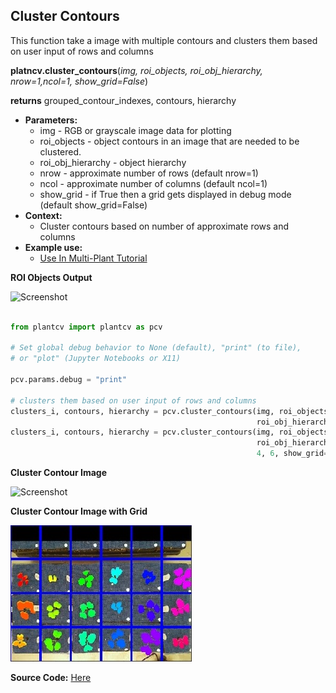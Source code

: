 ## Cluster Contours

This function take a image with multiple contours and clusters them based on user input of rows and columns

**platncv.cluster_contours**(*img, roi_objects, roi_obj_hierarchy, nrow=1,ncol=1, show_grid=False*)

**returns** grouped_contour_indexes, contours, hierarchy

- **Parameters:**
    - img - RGB or grayscale image data for plotting
    - roi_objects - object contours in an image that are needed to be clustered.
    - roi_obj_hierarchy - object hierarchy
    - nrow - approximate number of rows (default nrow=1)
    - ncol - approximate number of columns (default ncol=1)
    - show_grid - if True then a grid gets displayed in debug mode (default show_grid=False)
- **Context:**
    - Cluster contours based on number of approximate rows and columns
- **Example use:**
    - [Use In Multi-Plant Tutorial](multi-plant_tutorial.md)
    

**ROI Objects Output**

![Screenshot](img/documentation_images/cluster_contour/13_roi_mask.jpg)

```python

from plantcv import plantcv as pcv

# Set global debug behavior to None (default), "print" (to file), 
# or "plot" (Jupyter Notebooks or X11)

pcv.params.debug = "print"

# clusters them based on user input of rows and columns
clusters_i, contours, hierarchy = pcv.cluster_contours(img, roi_objects, 
                                                       roi_obj_hierarchy, 4, 6)
clusters_i, contours, hierarchy = pcv.cluster_contours(img, roi_objects, 
                                                       roi_obj_hierarchy, 
                                                       4, 6, show_grid=True)

```

**Cluster Contour Image**

![Screenshot](img/documentation_images/cluster_contour/14_clusters.jpg)

**Cluster Contour Image with Grid**

![Screenshot](img/documentation_images/cluster_contour/show_grid.jpg)

**Source Code:** [Here](https://github.com/danforthcenter/plantcv/blob/master/plantcv/plantcv/cluster_contours.py)
